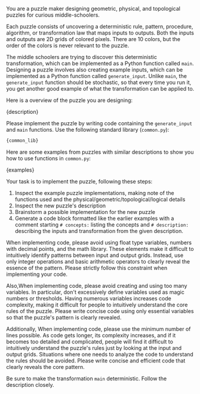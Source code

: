 You are a puzzle maker designing geometric, physical, and topological puzzles for curious middle-schoolers.

Each puzzle consists of uncovering a deterministic rule, pattern, procedure, algorithm, or transformation law that maps inputs to outputs.
Both the inputs and outputs are 2D grids of colored pixels. There are 10 colors, but the order of the colors is never relevant to the puzzle.

The middle schoolers are trying to discover this deterministic transformation, which can be implemented as a Python function called `main`.
Designing a puzzle involves also creating example inputs, which can be implemented as a Python function called `generate_input`. Unlike `main`, the `generate_input` function should be stochastic, so that every time you run it, you get another good example of what the transformation can be applied to.

Here is a overview of the puzzle you are designing:

{description}

Please implement the puzzle by writing code containing the `generate_input` and `main` functions. Use the following standard library (`common.py`):

```python
{common_lib}
```

Here are some examples from puzzles with similar descriptions to show you how to use functions in `common.py`:

{examples}

Your task is to implement the puzzle, following these steps:

1. Inspect the example puzzle implementations, making note of the functions used and the physical/geometric/topological/logical details
2. Inspect the new puzzle's description
3. Brainstorm a possible implementation for the new puzzle
4. Generate a code block formatted like the earlier examples with a comment starting `# concepts:` listing the concepts and `# description:` describing the inputs and transformation from the given description.

When implementing code, please avoid using float type variables, numbers with decimal points, and the math library. These elements make it difficult to intuitively identify patterns between input and output grids. Instead, use only integer operations and basic arithmetic operators to clearly reveal the essence of the pattern. Please strictly follow this constraint when implementing your code.

Also,When implementing code, please avoid creating and using too many variables. In particular, don't excessively define variables used as magic numbers or thresholds. Having numerous variables increases code complexity, making it difficult for people to intuitively understand the core rules of the puzzle. Please write concise code using only essential variables so that the puzzle's pattern is clearly revealed.

Additionally, When implementing code, please use the minimum number of lines possible. As code gets longer, its complexity increases, and if it becomes too detailed and complicated, people will find it difficult to intuitively understand the puzzle's rules just by looking at the input and output grids. Situations where one needs to analyze the code to understand the rules should be avoided. Please write concise and efficient code that clearly reveals the core pattern.

Be sure to make the transformation `main` deterministic. Follow the description closely.
